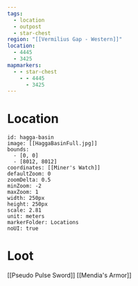 ```yaml
---
tags:
  - location
  - outpost
  - star-chest
region: "[[Vermilius Gap - Western]]"
location:
  - 4445
  - 3425
mapmarkers:
  - - star-chest
    - - 4445
      - 3425
---
```

# Location
```leaflet
id: hagga-basin
image: [[HaggaBasinFull.jpg]]
bounds:
  - [0, 0]
  - [8012, 8012]
coordinates: [[Miner's Watch]]
defaultZoom: 0
zoomDelta: 0.5
minZoom: -2
maxZoom: 1
width: 250px
height: 250px
scale: 2.81
unit: meters
markerFolder: Locations
noUI: true
```
# Loot
[[Pseudo Pulse Sword]]
[[Mendia's Armor]]

